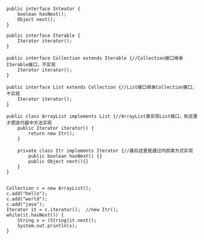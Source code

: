     public interface Inteator {
        boolean hasNext();
        Object next(); 
    }
    
    public interface Iterable {
        Iterator iterator();
    }
    
    public interface Collection extends Iterable {//Collection接口继承Iterable接口，不实现
        Iterator iterator();
    }
    
    public interface List extends Collection {//List接口继承Collection接口，不实现
        Iterator iterator();
    }
    
    public class ArrayList implements List {//ArrayList类实现List接口，到这里才把迭代器中方法实现
        public Iterator iterator() {
            return new Itr();
        }
        
        private class Itr implements Iterator {//最后这里是通过内部类方式实现
            public boolean hasNext() {}
            public Object next(){} 
        }
    }
    
    
    Collection c = new ArrayList();
    c.add("hello");
    c.add("world");
    c.add("java");
    Iterator it = c.iterator();	 //new Itr();
    while(it.hasNext()) {
        String s = (String)it.next();
        System.out.println(s);
    }